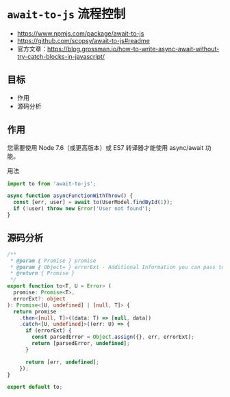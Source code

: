 # `await-to-js` 流程控制

- https://www.npmjs.com/package/await-to-js
- https://github.com/scopsy/await-to-js#readme
- 官方文章：https://blog.grossman.io/how-to-write-async-await-without-try-catch-blocks-in-javascript/

## 目标

- 作用
- 源码分析

## 作用

您需要使用 Node 7.6（或更高版本）或 ES7 转译器才能使用 async/await 功能。

用法

```js
import to from 'await-to-js';

async function asyncFunctionWithThrow() {
  const [err, user] = await to(UserModel.findById(1));
  if (!user) throw new Error('User not found');
}
```

## 源码分析

```ts
/**
 * @param { Promise } promise
 * @param { Object= } errorExt - Additional Information you can pass to the err object
 * @return { Promise }
 */
export function to<T, U = Error> (
  promise: Promise<T>,
  errorExt?: object
): Promise<[U, undefined] | [null, T]> {
  return promise
    .then<[null, T]>((data: T) => [null, data])
    .catch<[U, undefined]>((err: U) => {
      if (errorExt) {
        const parsedError = Object.assign({}, err, errorExt);
        return [parsedError, undefined];
      }

      return [err, undefined];
    });
}

export default to;
```
